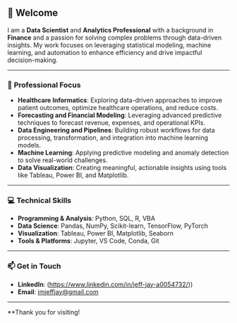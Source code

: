 ## 👋 Welcome

I am a **Data Scientist** and **Analytics Professional** with a background in **Finance** and a passion for solving complex problems through data-driven insights. My work focuses on leveraging statistical modeling, machine learning, and automation to enhance efficiency and drive impactful decision-making.

---

### 🎯 **Professional Focus**
- **Healthcare Informatics**: Exploring data-driven approaches to improve patient outcomes, optimize healthcare operations, and reduce costs.
- **Forecasting and Financial Modeling**: Leveraging advanced predictive techniques to forecast revenue, expenses, and operational KPIs.
- **Data Engineering and Pipelines**: Building robust workflows for data processing, transformation, and integration into machine learning models.  
- **Machine Learning**: Applying predictive modeling and anomaly detection to solve real-world challenges.  
- **Data Visualization**: Creating meaningful, actionable insights using tools like Tableau, Power BI, and Matplotlib.  

---

### 💻 **Technical Skills**
- **Programming & Analysis**: Python, SQL, R, VBA  
- **Data Science**: Pandas, NumPy, Scikit-learn, TensorFlow, PyTorch  
- **Visualization**: Tableau, Power BI, Matplotlib, Seaborn   
- **Tools & Platforms**: Jupyter, VS Code, Conda, Git  

---

### 📫 **Get in Touch**
- **LinkedIn**: (https://www.linkedin.com/in/jeff-jay-a0054732/))  
- **Email**: imjeffjay@gmail.com  

---

**Thank you for visiting!

